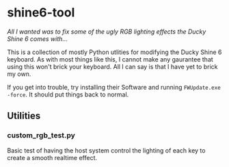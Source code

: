 # shine6-tool
_All I wanted was to fix some of the ugly RGB lighting effects the Ducky Shine 6 comes with..._


This is a collection of mostly Python utlities for modifying the Ducky Shine 6 keyboard.
As with most things like this, I cannot make any gaurantee that using this won't brick your keyboard. All I can say is that I have yet to brick my own.

If you get into trouble, try installing their Software and running `FWUpdate.exe -force`. It should put things back to normal.

## Utilities
### custom_rgb_test.py
Basic test of having the host system control the lighting of each key to create a smooth realtime effect.
